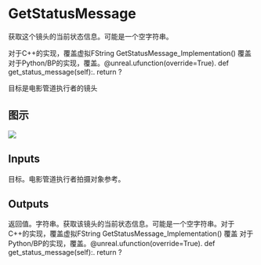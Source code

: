 # GetStatusMessage

获取这个镜头的当前状态信息。可能是一个空字符串。

对于C++的实现，覆盖虚拟FString GetStatusMessage_Implementation() 覆盖 对于Python/BP的实现，覆盖。@unreal.ufunction(override=True). def get_status_message(self):. return ?

目标是电影管道执行者的镜头

## 图示

![]($-20221218-20091395.png)

## Inputs

目标。电影管道执行者拍摄对象参考。  

## Outputs

返回值。字符串。获取该镜头的当前状态信息。可能是一个空字符串。对于C++的实现，覆盖虚拟FString GetStatusMessage_Implementation() 覆盖 对于Python/BP的实现，覆盖。@unreal.ufunction(override=True). def get_status_message(self):. return ?
